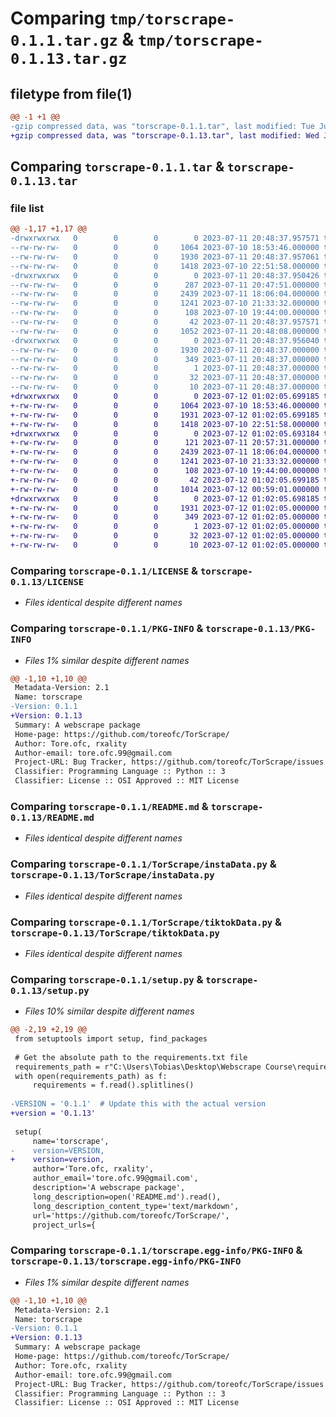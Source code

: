 # Comparing `tmp/torscrape-0.1.1.tar.gz` & `tmp/torscrape-0.1.13.tar.gz`

## filetype from file(1)

```diff
@@ -1 +1 @@
-gzip compressed data, was "torscrape-0.1.1.tar", last modified: Tue Jul 11 20:48:37 2023, max compression
+gzip compressed data, was "torscrape-0.1.13.tar", last modified: Wed Jul 12 01:02:05 2023, max compression
```

## Comparing `torscrape-0.1.1.tar` & `torscrape-0.1.13.tar`

### file list

```diff
@@ -1,17 +1,17 @@
-drwxrwxrwx   0        0        0        0 2023-07-11 20:48:37.957571 torscrape-0.1.1/
--rw-rw-rw-   0        0        0     1064 2023-07-10 18:53:46.000000 torscrape-0.1.1/LICENSE
--rw-rw-rw-   0        0        0     1930 2023-07-11 20:48:37.957061 torscrape-0.1.1/PKG-INFO
--rw-rw-rw-   0        0        0     1418 2023-07-10 22:51:58.000000 torscrape-0.1.1/README.md
-drwxrwxrwx   0        0        0        0 2023-07-11 20:48:37.950426 torscrape-0.1.1/TorScrape/
--rw-rw-rw-   0        0        0      287 2023-07-11 20:47:51.000000 torscrape-0.1.1/TorScrape/__init__.py
--rw-rw-rw-   0        0        0     2439 2023-07-11 18:06:04.000000 torscrape-0.1.1/TorScrape/instaData.py
--rw-rw-rw-   0        0        0     1241 2023-07-10 21:33:32.000000 torscrape-0.1.1/TorScrape/tiktokData.py
--rw-rw-rw-   0        0        0      108 2023-07-10 19:44:00.000000 torscrape-0.1.1/pyproject.toml
--rw-rw-rw-   0        0        0       42 2023-07-11 20:48:37.957571 torscrape-0.1.1/setup.cfg
--rw-rw-rw-   0        0        0     1052 2023-07-11 20:48:08.000000 torscrape-0.1.1/setup.py
-drwxrwxrwx   0        0        0        0 2023-07-11 20:48:37.956040 torscrape-0.1.1/torscrape.egg-info/
--rw-rw-rw-   0        0        0     1930 2023-07-11 20:48:37.000000 torscrape-0.1.1/torscrape.egg-info/PKG-INFO
--rw-rw-rw-   0        0        0      349 2023-07-11 20:48:37.000000 torscrape-0.1.1/torscrape.egg-info/SOURCES.txt
--rw-rw-rw-   0        0        0        1 2023-07-11 20:48:37.000000 torscrape-0.1.1/torscrape.egg-info/dependency_links.txt
--rw-rw-rw-   0        0        0       32 2023-07-11 20:48:37.000000 torscrape-0.1.1/torscrape.egg-info/requires.txt
--rw-rw-rw-   0        0        0       10 2023-07-11 20:48:37.000000 torscrape-0.1.1/torscrape.egg-info/top_level.txt
+drwxrwxrwx   0        0        0        0 2023-07-12 01:02:05.699185 torscrape-0.1.13/
+-rw-rw-rw-   0        0        0     1064 2023-07-10 18:53:46.000000 torscrape-0.1.13/LICENSE
+-rw-rw-rw-   0        0        0     1931 2023-07-12 01:02:05.699185 torscrape-0.1.13/PKG-INFO
+-rw-rw-rw-   0        0        0     1418 2023-07-10 22:51:58.000000 torscrape-0.1.13/README.md
+drwxrwxrwx   0        0        0        0 2023-07-12 01:02:05.693184 torscrape-0.1.13/TorScrape/
+-rw-rw-rw-   0        0        0      121 2023-07-11 20:57:31.000000 torscrape-0.1.13/TorScrape/__init__.py
+-rw-rw-rw-   0        0        0     2439 2023-07-11 18:06:04.000000 torscrape-0.1.13/TorScrape/instaData.py
+-rw-rw-rw-   0        0        0     1241 2023-07-10 21:33:32.000000 torscrape-0.1.13/TorScrape/tiktokData.py
+-rw-rw-rw-   0        0        0      108 2023-07-10 19:44:00.000000 torscrape-0.1.13/pyproject.toml
+-rw-rw-rw-   0        0        0       42 2023-07-12 01:02:05.699185 torscrape-0.1.13/setup.cfg
+-rw-rw-rw-   0        0        0     1014 2023-07-12 00:59:01.000000 torscrape-0.1.13/setup.py
+drwxrwxrwx   0        0        0        0 2023-07-12 01:02:05.698185 torscrape-0.1.13/torscrape.egg-info/
+-rw-rw-rw-   0        0        0     1931 2023-07-12 01:02:05.000000 torscrape-0.1.13/torscrape.egg-info/PKG-INFO
+-rw-rw-rw-   0        0        0      349 2023-07-12 01:02:05.000000 torscrape-0.1.13/torscrape.egg-info/SOURCES.txt
+-rw-rw-rw-   0        0        0        1 2023-07-12 01:02:05.000000 torscrape-0.1.13/torscrape.egg-info/dependency_links.txt
+-rw-rw-rw-   0        0        0       32 2023-07-12 01:02:05.000000 torscrape-0.1.13/torscrape.egg-info/requires.txt
+-rw-rw-rw-   0        0        0       10 2023-07-12 01:02:05.000000 torscrape-0.1.13/torscrape.egg-info/top_level.txt
```

### Comparing `torscrape-0.1.1/LICENSE` & `torscrape-0.1.13/LICENSE`

 * *Files identical despite different names*

### Comparing `torscrape-0.1.1/PKG-INFO` & `torscrape-0.1.13/PKG-INFO`

 * *Files 1% similar despite different names*

```diff
@@ -1,10 +1,10 @@
 Metadata-Version: 2.1
 Name: torscrape
-Version: 0.1.1
+Version: 0.1.13
 Summary: A webscrape package
 Home-page: https://github.com/toreofc/TorScrape/
 Author: Tore.ofc, rxality
 Author-email: tore.ofc.99@gmail.com
 Project-URL: Bug Tracker, https://github.com/toreofc/TorScrape/issues
 Classifier: Programming Language :: Python :: 3
 Classifier: License :: OSI Approved :: MIT License
```

### Comparing `torscrape-0.1.1/README.md` & `torscrape-0.1.13/README.md`

 * *Files identical despite different names*

### Comparing `torscrape-0.1.1/TorScrape/instaData.py` & `torscrape-0.1.13/TorScrape/instaData.py`

 * *Files identical despite different names*

### Comparing `torscrape-0.1.1/TorScrape/tiktokData.py` & `torscrape-0.1.13/TorScrape/tiktokData.py`

 * *Files identical despite different names*

### Comparing `torscrape-0.1.1/setup.py` & `torscrape-0.1.13/setup.py`

 * *Files 10% similar despite different names*

```diff
@@ -2,19 +2,19 @@
 from setuptools import setup, find_packages
 
 # Get the absolute path to the requirements.txt file
 requirements_path = r"C:\Users\Tobias\Desktop\Webscrape Course\requirements.txt"
 with open(requirements_path) as f:
     requirements = f.read().splitlines()
 
-VERSION = '0.1.1'  # Update this with the actual version
+version = '0.1.13'
 
 setup(
     name='torscrape',
-    version=VERSION,
+    version=version,
     author='Tore.ofc, rxality',
     author_email='tore.ofc.99@gmail.com',
     description='A webscrape package',
     long_description=open('README.md').read(),
     long_description_content_type='text/markdown',
     url='https://github.com/toreofc/TorScrape/',
     project_urls={
```

### Comparing `torscrape-0.1.1/torscrape.egg-info/PKG-INFO` & `torscrape-0.1.13/torscrape.egg-info/PKG-INFO`

 * *Files 1% similar despite different names*

```diff
@@ -1,10 +1,10 @@
 Metadata-Version: 2.1
 Name: torscrape
-Version: 0.1.1
+Version: 0.1.13
 Summary: A webscrape package
 Home-page: https://github.com/toreofc/TorScrape/
 Author: Tore.ofc, rxality
 Author-email: tore.ofc.99@gmail.com
 Project-URL: Bug Tracker, https://github.com/toreofc/TorScrape/issues
 Classifier: Programming Language :: Python :: 3
 Classifier: License :: OSI Approved :: MIT License
```

